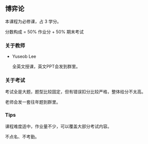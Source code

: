 ## 博弈论

本课程为必修课，占 3 学分。

分数构成 = 50% 作业分 + 50% 期末考试

### 关于教师

- Yuseob Lee

	全英文授课，英文PPT会发到群里。

### 关于考试

考试全是大题，题型比较固定，但有错误扣分比较严格，整体给分不太高。

老师会发一套往年题到群里。

### Tips

课程难度适中，作业量不少，可以覆盖大部分考试内容。

不点名、不考勤。


